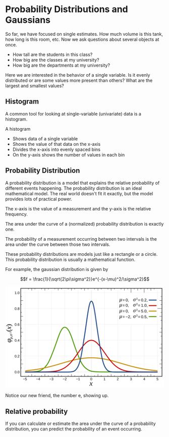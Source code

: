# Probability Distributions and Gaussians

So far, we have focused on single estimates.
How much volume is this tank, how long is this room, etc.
Now we ask questions about several objects at once.

- How tall are the students in this class?
- How big are the classes at my university?
- How big are the departments at my university?

Here we are interested in the behavior of a single variable.
Is it evenly distributed or are some values more present than others?
What are the largest and smallest values?

## Histogram

A common tool for looking at single-variable (univariate) data is a histogram.

A histogram

- Shows data of a single variable
- Shows the value of that data on the x-axis
- Divides the x-axis into evenly spaced bins
- On the y-axis shows the number of values in each bin


## Probability Distribution

A probability distribution is a model that explains the relative probability of different events happening.
The probability distribution is an ideal mathematical model.
The real world doesn't fit it exactly, but the model provides lots of practical power.

The x-axis is the value of a measurement and the y-axis is the relative frequency.

The area under the curve of a (normalized) probability distribution is exactly one.

The probability of a measurement occurring between two intervals is the area under the curve between those two intervals.

These probability distributions are models just like a rectangle or a circle.
This probability distribution is usually a mathematical function.

For example, the gaussian distribution is given by

$$f = \frac{1}{\sqrt{2\pi\sigma^2}}e^{-(x-\mu)^2/\sigma^2}$$

![](./figures/Normal_Distribution_PDF.svg)

Notice our new friend, the number e, showing up.

## Relative probability

If you can calculate or estimate the area under the curve of a probability distribution, you can predict the probability of an event occurring.
